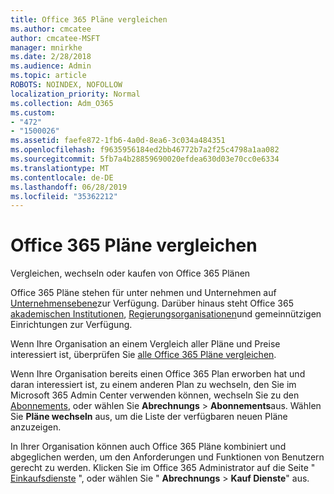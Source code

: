 ```yaml
---
title: Office 365 Pläne vergleichen
ms.author: cmcatee
author: cmcatee-MSFT
manager: mnirkhe
ms.date: 2/28/2018
ms.audience: Admin
ms.topic: article
ROBOTS: NOINDEX, NOFOLLOW
localization_priority: Normal
ms.collection: Adm_O365
ms.custom:
- "472"
- "1500026"
ms.assetid: faefe872-1fb6-4a0d-8ea6-3c034a484351
ms.openlocfilehash: f9635956184ed2bb46772b7a2f25c4798a1aa082
ms.sourcegitcommit: 5fb7a4b28859690020efdea630d03e70cc0e6334
ms.translationtype: MT
ms.contentlocale: de-DE
ms.lasthandoff: 06/28/2019
ms.locfileid: "35362212"
---
```

# <a name="compare-office-365-plans"></a>Office 365 Pläne vergleichen

Vergleichen, wechseln oder kaufen von Office 365 Plänen
  
Office 365 Pläne stehen für unter [](https://products.office.com/compare-all-microsoft-office-products?tab=2)nehmen und Unternehmen auf [Unternehmensebene](https://products.office.com/business/compare-more-office-365-for-business-plans)zur Verfügung. Darüber hinaus steht Office 365 [akademischen Institutionen](https://products.office.com/academic/compare-office-365-education-plans), [Regierungsorganisationen](https://products.office.com/government/compare-office-365-government-plans)und gemeinnützigen Einrichtungen [](https://products.office.com/nonprofit/office-365-nonprofit-plans-and-pricing?tab=1)zur Verfügung.
  
Wenn Ihre Organisation an einem Vergleich aller Pläne und Preise interessiert ist, überprüfen Sie [alle Office 365 Pläne vergleichen](https://products.office.com/business/compare-more-office-365-for-business-plans).
  
Wenn Ihre Organisation bereits einen Office 365 Plan erworben hat und daran interessiert ist, zu einem anderen Plan zu wechseln, den Sie im Microsoft 365 Admin Center verwenden können, wechseln Sie zu den [Abonnements](https://go.microsoft.com/fwlink/p/?linkid=842054), oder wählen Sie **Abrechnungs** \> **Abonnements**aus. Wählen Sie **Pläne wechseln** aus, um die Liste der verfügbaren neuen Pläne anzuzeigen.
  
In Ihrer Organisation können auch Office 365 Pläne kombiniert und abgeglichen werden, um den Anforderungen und Funktionen von Benutzern gerecht zu werden. Klicken Sie im Office 365 Administrator auf die Seite " [Einkaufsdienste](https://go.microsoft.com/fwlink/p/?linkid=868433) ", oder wählen Sie " **Abrechnungs** \> **Kauf Dienste**" aus.
  